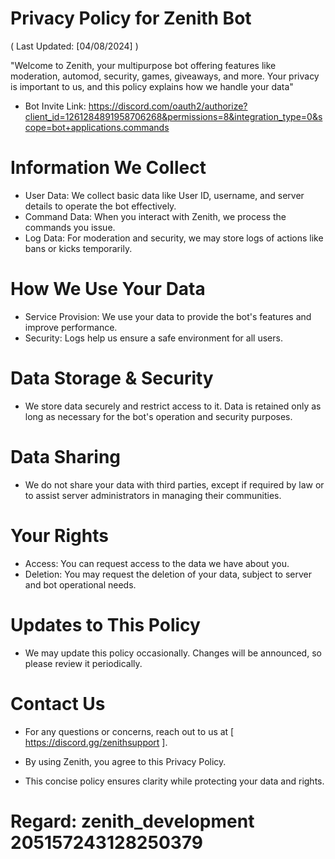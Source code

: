 # Privacy Policy for Zenith Bot

( Last Updated: [04/08/2024] )

"Welcome to Zenith, your multipurpose bot offering features like moderation, automod, security, games, giveaways, and more. Your privacy is important to us, and this policy explains how we handle your data"

- Bot Invite Link: https://discord.com/oauth2/authorize?client_id=1261284891958706268&permissions=8&integration_type=0&scope=bot+applications.commands 

# Information We Collect
- User Data: We collect basic data like User ID, username, and server details to operate the bot effectively.
- Command Data: When you interact with Zenith, we process the commands you issue.
- Log Data: For moderation and security, we may store logs of actions like bans or kicks temporarily.
# How We Use Your Data
- Service Provision: We use your data to provide the bot's features and improve performance.
- Security: Logs help us ensure a safe environment for all users.
# Data Storage & Security
- We store data securely and restrict access to it. Data is retained only as long as necessary for the bot's operation and security purposes.
# Data Sharing
- We do not share your data with third parties, except if required by law or to assist server administrators in managing their communities.
# Your Rights
- Access: You can request access to the data we have about you.
- Deletion: You may request the deletion of your data, subject to server and bot operational needs.
# Updates to This Policy
- We may update this policy occasionally. Changes will be announced, so please review it periodically.

# Contact Us
- For any questions or concerns, reach out to us at [ https://discord.gg/zenithsupport ].

- By using Zenith, you agree to this Privacy Policy.
- This concise policy ensures clarity while protecting your data and rights.

# Regard: zenith_development 205157243128250379
